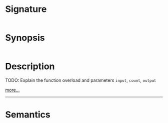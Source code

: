# Signature
```vikid-signature
```

# Synopsis
```vikid-synopsis
```

# Description
TODO: Explain the function overload and parameters `input`, `count`, `output`

[more...](https://en.wikipedia.org/wiki/Array_data_structure)

----
# Semantics